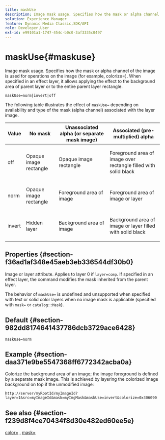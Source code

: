 ```yaml
---
title: maskUse
description: Image mask usage. Specifies how the mask or alpha channel of the image is used for operations on the image (for example, colorize=). When specified in an effect layer, it allows applying the effect to the background area of parent layer or to the entire parent layer rectangle.
solution: Experience Manager
feature: Dynamic Media Classic,SDK/API
role: Developer,User
exl-id: e99101a1-1747-454c-b0c0-3af3335c0497
---
```

# maskUse{#maskuse}

Image mask usage. Specifies how the mask or alpha channel of the image is used for operations on the image (for example, colorize=). When specified in an effect layer, it allows applying the effect to the background area of parent layer or to the entire parent layer rectangle.

 `maskUse=norm|invert|off`

The following table illustrates the effect of `maskUse=` depending on availability and type of the mask (alpha channel) associated with the layer image.

<table id="table_B765F6A765F548948531AF26DA0B4360"> 
 <thead> 
  <tr> 
   <th class="entry"> <b> Value</b> </th> 
   <th class="entry"> <b> No mask</b> </th> 
   <th class="entry"> <b> Unassociated alpha (or separate mask image)</b> </th> 
   <th class="entry"> <b> Associated (pre-multiplied) alpha</b> </th> 
  </tr> 
 </thead>
 <tbody> 
  <tr> 
   <td> <p> <span class="codeph"> off </span> </p> </td> 
   <td> <p> Opaque image rectangle </p> </td> 
   <td> <p> Opaque image rectangle </p> </td> 
   <td> <p> Foreground area of image over rectangle filled with solid black </p> </td> 
  </tr> 
  <tr> 
   <td> <p> <span class="codeph"> norm </span> </p> </td> 
   <td> <p> Opaque image rectangle </p> </td> 
   <td> <p> Foreground area of image </p> </td> 
   <td> <p> Foreground area of image or layer </p> </td> 
  </tr> 
  <tr> 
   <td> <p> <span class="codeph"> invert </span> </p> </td> 
   <td> <p> Hidden layer </p> </td> 
   <td> <p> Background area of image </p> </td> 
   <td> <p> Background area of image or layer filled with solid black </p> </td> 
  </tr> 
 </tbody> 
</table>

## Properties {#section-f36ad1af348e45aeb3eb336544df30b0}

Image or layer attribute. Applies to layer 0 if `layer=comp`. If specified in an effect layer, the command modifies the mask inherited from the parent layer.

The behavior of `maskUse=` is undefined and unsupported when specified with text or solid color layers when no image mask is applicable (specified with `mask=` or `catalog::Mask`).

## Default {#section-982dd8174641437786dcb3729ace6428}

`maskUse=norm`

## Example {#section-daa371e9be5547368ff6772342acba0a}

Colorize the background area of an image; the image foreground is defined by a separate mask image. This is achieved by layering the colorized image background on top if the unmodified image:

`http://server/myRootId/myImageId?layer=1&src=myImageId&mask=myImgMask&maskUse=invert&colorize=0x306090`

## See also {#section-f239d8f4ce70434f8d30e482ed60ee5e}

[color=](/help/aem-is-ir-api/is-api/http-ref/image-serving-api-ref/c-http-protocol-reference/c-data-types/r-is-http-color.md) , [mask=](../../../../../is-api/http-ref/image-serving-api-ref/c-http-protocol-reference/c-command-reference/r-mask.md#reference-922254e027404fb890b850e2723ee06e)
